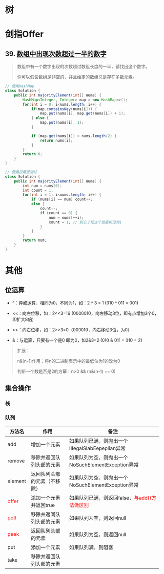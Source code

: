 # 树







# 剑指Offer









## 39. [数组中出现次数超过一半的数字](https://leetcode-cn.com/problems/shu-zu-zhong-chu-xian-ci-shu-chao-guo-yi-ban-de-shu-zi-lcof/)


> 数组中有一个数字出现的次数超过数组长度的一半，请找出这个数字。
>
> 你可以假设数组是非空的，并且给定的数组总是存在多数元素。

```java
// 使用HashMap
class Solution {
    public int majorityElement(int[] nums) {
        HashMap<Integer, Integer> map = new HashMap<>();
        for(int i = 0; i<nums.length; i++) {
            if(map.containsKey(nums[i])) {
                map.put(nums[i], map.get(nums[i]) + 1);
            } else {
                map.put(nums[i], 1);
            }

            if (map.get(nums[i]) > nums.length/2) {
                return nums[i];
            }
        }
        return 0;
    }
}

// 使用投票抵消法
class Solution {
    public int majorityElement(int[] nums) {
        int num = nums[0];
        int count = 1;
        for(int i = 1; i<nums.length; i++) {
            if (nums[i] == num) count++;
            else {
                count--;
                if (count == 0) {
                    num = nums[++i];
                    count = 1; // 别忘了把这个值重新设为1  
                }
            }
        }
        return num;
    }
}
```





# 其他



## 位运算

- ^：异或运算，相同为0，不同为1，如：2 \^ 3 = 1    (010  \^ 011 = 001)

- <<：向左位移，如：2<<3=16 (0000010，向左移动3位，即有点增加3个0，即扩大8倍)

- \>>：向右位移，如：2>>3=0（000010，向右移动3位，为0）

- &：与运算，只要有一个是0 即为0，如2&3=2  (010 & 011 = 010 = 2)

> 扩展：
>
> n&(n-1)作用：将n的二进制表示中的最低位为1的改为0
>
> 判断一个数是否是2的方幂：n>0 && (n&(n-1) == 0)



## 集合操作

### 栈



### 队列

| 方法名                       | 作用                         | 备注                                                         |
| ---------------------------- | ---------------------------- | ------------------------------------------------------------ |
| add                          | 增加一个元素                 | 如果队列已满，则抛出一个IIIegaISlabEepeplian异常             |
| remove                       | 移除并返回队列头部的元素     | 如果队列为空，则抛出一个NoSuchElementException异常           |
| element                      | 返回队列头部的元素（不移除） | 如果队列为空，则抛出一个NoSuchElementException异常           |
| <font color=red>offer</font> | 添加一个元素并返回true       | 如果队列已满，则返回false，<font color=red>与add()方法做区别</font> |
| <font color=red>poll</font>  | 移除并返问队列头部的元素     | 如果队列为空，则返回null                                     |
| <font color=red>peek</font>  | 返回队列头部的元素           | 如果队列为空，则返回null                                     |
| put                          | 添加一个元素                 | 如果队列满，则阻塞                                           |
| take                         | 移除并返回队列头部的元素     |                                                              |

